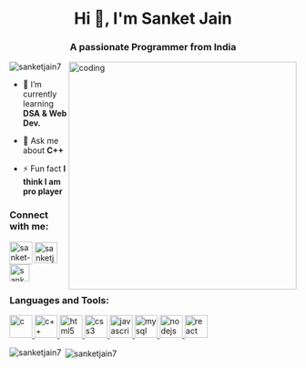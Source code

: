 <h1 align="center">Hi 👋, I'm Sanket Jain</h1>
<h3 align="center">A passionate Programmer from India</h3>

<img align="right" alt="coding" width="400" src="https://github.com/SanketJain7/SanketJain7/assets/117138839/17e21fc3-6c28-4bc0-ad6a-cbfe2d1d04d3"> 

<p align="left"> <img src="https://komarev.com/ghpvc/?username=sanketjain7&label=Profile%20views&color=0e75b6&style=flat" alt="sanketjain7" /> </p>

- 🌱 I’m currently learning **DSA & Web Dev.**

- 💬 Ask me about **C++**

- ⚡ Fun fact **I think I am pro player**

<h3 align="left">Connect with me:</h3>
<p align="left">
<a href="https://linkedin.com/in/sanket-07" target="blank"><img align="center" src="https://github.com/SanketJain7/SanketJain7/assets/117138839/ee97d2e7-02bd-4814-8a6f-cba238883ab5" alt="sanket-07" height="40" width="40" /></a>
<a href="https://www.leetcode.com/sanketjain5468" target="blank"><img align="center" src="https://github.com/SanketJain7/SanketJain7/assets/117138839/235e239d-dcab-45a1-b955-c818804e9e3d" alt="sanketjain5468" height="37" width="40" /></a>
<a href="mailto: sanketjain5468@gmail.com" target="blank"><img align="center" src="https://github.com/Sj786jain/Sj786jain/assets/72145807/c77974e2-3cfe-4958-8669-246113e6674d" alt="sanketjain5468" height="30" width="35" /></a>
</p>

<h3 align="left">Languages and Tools:</h3>
<p align="left"> <a href="https://www.cprogramming.com/" target="_blank" rel="noreferrer"> <img src="https://github.com/SanketJain7/SanketJain7/assets/117138839/dcdf133e-2229-4cff-a416-f2e9c6cf053f" alt="c" width="40" height="40"/> </a> <a href="https://www.w3schools.com/cpp/" target="_blank" rel="noreferrer"> <img src="https://github.com/SanketJain7/SanketJain7/assets/117138839/32998e63-3a4c-46ca-83fb-610ef328320a" alt="c++" width="40" height="40"/> </a> <a href="https://www.w3.org/html/" target="_blank" rel="noreferrer"> <img src="https://github.com/Sj786jain/Sj786jain/assets/72145807/d638440b-ba02-4a97-a9d6-14766c00d16b" alt="html5" width="40" height="40"/> </a> <a href="https://www.w3schools.com/css/" target="_blank" rel="noreferrer"> <img src="https://github.com/SanketJain7/SanketJain7/assets/117138839/9e145ee5-ac06-40f8-87a3-2def32973f38" alt="css3" width="40" height="40"/> </a> <a href="https://developer.mozilla.org/en-US/docs/Web/JavaScript" target="_blank" rel="noreferrer"> <img src="https://github.com/Sj786jain/Sj786jain/assets/72145807/9290fc5b-b682-415c-9a0a-3e3a02e82fa8" alt="javascript" width="40" height="40"/> </a> <a href="https://www.mysql.com/" target="_blank" rel="noreferrer"> <img src="https://github.com/Sj786jain/Sj786jain/assets/72145807/6b482764-86ab-4165-8d5e-5eba404346c9" alt="mysql" width="40" height="40"/> </a> <a href="https://nodejs.org" target="_blank" rel="noreferrer"> <img src="https://github.com/Sj786jain/Sj786jain/assets/72145807/76891553-7ed8-44b7-b631-8ccd05b402be" alt="nodejs" width="40" height="40"/> </a> <a href="https://reactjs.org/" target="_blank" rel="noreferrer"> <img src="https://github.com/Sj786jain/Sj786jain/assets/72145807/4cebfc05-59cf-41fa-9132-db69f61ddadc" alt="react" width="40" height="40"/> </a> </p>

<p><img align="left" src="https://github-readme-stats.vercel.app/api/top-langs?username=sanketjain7&show_icons=true&locale=en&layout=compact" alt="sanketjain7" /></p>

<p>&nbsp;<img align="center" src="https://github-readme-stats.vercel.app/api?username=sanketjain7&show_icons=true&locale=en" alt="sanketjain7" /></p>
